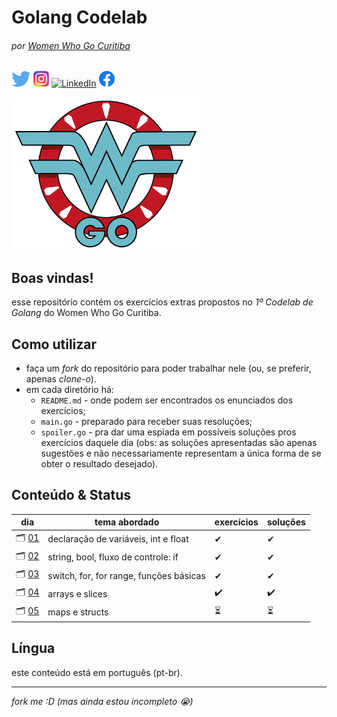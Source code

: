 # Golang Codelab
###### por [Women Who Go Curitiba](https://womenwhogocwb.github.io)
[![Twitter](./static/twitter-logo.png)](https://twitter.com/womenwhogocwb)
[![Instagram](./static/instagram-logo.png)](https://instagram.com/womenwhogocwb)
[![LinkedIn](./static/linkedin-logo.png)](https://www.linkedin.com/company/40847620)
[![Facebook](./static/facebook-logo.png)](https://facebook.com/womenwhogocwb)
 
![](./static/wwgcwb-logo.png)

## Boas vindas! 

esse repositório contém os exercícios extras propostos no *1º Codelab de Golang* do Women Who Go Curitiba.

## Como utilizar
- faça um _fork_ do repositório para poder trabalhar nele (ou, se preferir, apenas _clone-o_).
- em cada diretório há:
  - `README.md` - onde podem ser encontrados os enunciados dos exercícios;
  - `main.go` - preparado para receber suas resoluções;
  - `spoiler.go` - pra dar uma espiada em possíveis soluções pros exercícios daquele dia (obs: as soluções apresentadas são apenas sugestões e não necessariamente representam a única forma de se obter o resultado desejado).

## Conteúdo & Status

dia | tema abordado | exercícios | soluções
--- | ------------- | ---------- | --------
🗂 [01](./codelab_dia_01) | declaração de variáveis, int e float | ✔ | ✔
🗂 [02](./codelab_dia_02) | string, bool, fluxo de controle: if | ✔ | ✔
🗂 [03](./codelab_dia_03) | switch, for, for range, funções básicas | ✔ | ✔
🗂 [04](./codelab_dia_04) | arrays e slices | ✔️ | ✔️ 
🗂 [05](./codelab_dia_05) | maps e structs  | ⏳ | ⏳ 

## Língua

este conteúdo está em português (pt-br).

---------
 
_fork me :D (mas ainda estou incompleto 😭)_
